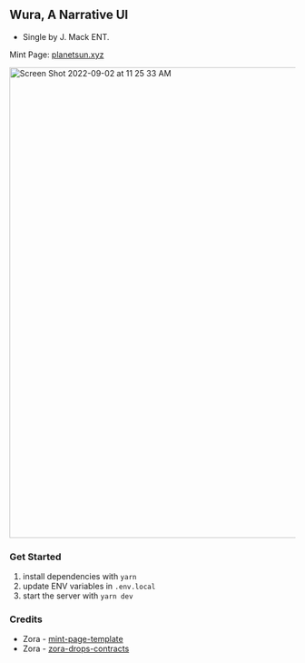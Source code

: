 ## Wura, A Narrative UI

- Single by J. Mack ENT.

Mint Page: [planetsun.xyz](https://planetsun.xyz/)

<img width="828" alt="Screen Shot 2022-09-02 at 11 25 33 AM" src="https://user-images.githubusercontent.com/23249402/188170687-1b515510-5f3b-4c63-925b-d820989c6513.png">

### Get Started

1. install dependencies with `yarn`
2. update ENV variables in `.env.local`
3. start the server with `yarn dev`

### Credits

- Zora - [mint-page-template](https://github.com/ourzora/mint-page-template)
- Zora - [zora-drops-contracts](https://github.com/ourzora/zora-drops-contracts)
